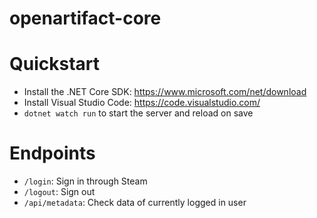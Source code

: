 openartifact-core
====

Quickstart
====
* Install the .NET Core SDK: https://www.microsoft.com/net/download
* Install Visual Studio Code: https://code.visualstudio.com/
* `dotnet watch run` to start the server and reload on save

Endpoints
====
* `/login`: Sign in through Steam
* `/logout`: Sign out
* `/api/metadata`: Check data of currently logged in user
